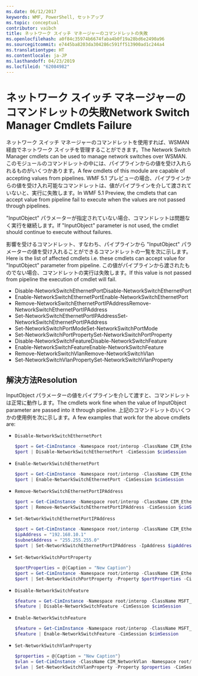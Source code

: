```yaml
---
ms.date: 06/12/2017
keywords: WMF, PowerShell, セットアップ
ms.topic: conceptual
contributor: vaibch
title: ネットワーク スイッチ マネージャーのコマンドレットの失敗
ms.openlocfilehash: a0f84c35974b6674faba4b0f19a28bd6e2490a96
ms.sourcegitcommit: e7445ba8203da304286c591ff513900ad1c244a4
ms.translationtype: HT
ms.contentlocale: ja-JP
ms.lasthandoff: 04/23/2019
ms.locfileid: "62084982"
---
```

# <a name="network-switch-manager-cmdlets-failure"></a><span data-ttu-id="1972a-103">ネットワーク スイッチ マネージャーのコマンドレットの失敗</span><span class="sxs-lookup"><span data-stu-id="1972a-103">Network Switch Manager Cmdlets Failure</span></span>

<span data-ttu-id="1972a-104">ネットワーク スイッチ マネージャーのコマンドレットを使用すれば、WSMAN 経由でネットワーク スイッチを管理することができます。</span><span class="sxs-lookup"><span data-stu-id="1972a-104">The Network Switch Manager cmdlets can be used to manage network switches over WSMAN.</span></span>
<span data-ttu-id="1972a-105">このモジュールのコマンドレットの中には、パイプラインからの値を受け入れられるものがいくつかあります。</span><span class="sxs-lookup"><span data-stu-id="1972a-105">A few cmdlets of this module are capable of accepting values from pipelines.</span></span>
<span data-ttu-id="1972a-106">WMF 5.1 プレビューの場合、パイプラインからの値を受け入れ可能なコマンドレットは、値がパイプラインを介して渡されていないと、実行に失敗します。</span><span class="sxs-lookup"><span data-stu-id="1972a-106">In WMF 5.1 Preview, the cmdlets that can accept value from pipeline fail to execute when the values are not passed through pipelines.</span></span>

<span data-ttu-id="1972a-107">"InputObject" パラメーターが指定されていない場合、コマンドレットは問題なく実行を継続します。</span><span class="sxs-lookup"><span data-stu-id="1972a-107">If "InputObject" parameter is not used, the cmdlet should continue to execute without failures.</span></span>

<span data-ttu-id="1972a-108">影響を受けるコマンドレット、すなわち、パイプラインから "InputObject" パラメーターの値を受け入れることができるコマンドレットの一覧を次に示します。</span><span class="sxs-lookup"><span data-stu-id="1972a-108">Here is the list of affected cmdlets i.e. these cmdlets can accept value for "InputObject" parameter from pipeline.</span></span>
<span data-ttu-id="1972a-109">この値がパイプラインから渡されたものでない場合、コマンドレットの実行は失敗します。</span><span class="sxs-lookup"><span data-stu-id="1972a-109">If this value is not passed from pipeline the execution of cmdlet will fail.</span></span>

- <span data-ttu-id="1972a-110">Disable-NetworkSwitchEthernetPort</span><span class="sxs-lookup"><span data-stu-id="1972a-110">Disable-NetworkSwitchEthernetPort</span></span>
- <span data-ttu-id="1972a-111">Enable-NetworkSwitchEthernetPort</span><span class="sxs-lookup"><span data-stu-id="1972a-111">Enable-NetworkSwitchEthernetPort</span></span>
- <span data-ttu-id="1972a-112">Remove-NetworkSwitchEthernetPortIPAddress</span><span class="sxs-lookup"><span data-stu-id="1972a-112">Remove-NetworkSwitchEthernetPortIPAddress</span></span>
- <span data-ttu-id="1972a-113">Set-NetworkSwitchEthernetPortIPAddress</span><span class="sxs-lookup"><span data-stu-id="1972a-113">Set-NetworkSwitchEthernetPortIPAddress</span></span>
- <span data-ttu-id="1972a-114">Set-NetworkSwitchPortMode</span><span class="sxs-lookup"><span data-stu-id="1972a-114">Set-NetworkSwitchPortMode</span></span>
- <span data-ttu-id="1972a-115">Set-NetworkSwitchPortProperty</span><span class="sxs-lookup"><span data-stu-id="1972a-115">Set-NetworkSwitchPortProperty</span></span>
- <span data-ttu-id="1972a-116">Disable-NetworkSwitchFeature</span><span class="sxs-lookup"><span data-stu-id="1972a-116">Disable-NetworkSwitchFeature</span></span>
- <span data-ttu-id="1972a-117">Enable-NetworkSwitchFeature</span><span class="sxs-lookup"><span data-stu-id="1972a-117">Enable-NetworkSwitchFeature</span></span>
- <span data-ttu-id="1972a-118">Remove-NetworkSwitchVlan</span><span class="sxs-lookup"><span data-stu-id="1972a-118">Remove-NetworkSwitchVlan</span></span>
- <span data-ttu-id="1972a-119">Set-NetworkSwitchVlanProperty</span><span class="sxs-lookup"><span data-stu-id="1972a-119">Set-NetworkSwitchVlanProperty</span></span>

## <a name="resolution"></a><span data-ttu-id="1972a-120">解決方法</span><span class="sxs-lookup"><span data-stu-id="1972a-120">Resolution</span></span>

<span data-ttu-id="1972a-121">InputObject パラメーターの値をパイプラインを介して渡すと、コマンドレットは正常に動作します。</span><span class="sxs-lookup"><span data-stu-id="1972a-121">The cmdlets work fine when the value of InputObject parameter are passed into it through pipeline.</span></span> <span data-ttu-id="1972a-122">上記のコマンドレットのいくつかの使用例を次に示します。</span><span class="sxs-lookup"><span data-stu-id="1972a-122">A few examples that work for the above cmdlets are:</span></span>

- `Disable-NetworkSwitchEthernetPort`

  ```powershell
  $port = Get-CimInstance -Namespace root/interop -ClassName CIM_EthernetPort -CimSession $cimSession | Select-Object -First 1
  $port | Disable-NetworkSwitchEthernetPort -CimSession $cimSession
  ```

- `Enable-NetworkSwitchEthernetPort`

  ```powershell
  $port = Get-CimInstance -Namespace root/interop -ClassName CIM_EthernetPort -CimSession $cimSession | Select-Object -First 1
  $port | Enable-NetworkSwitchEthernetPort -CimSession $cimSession
  ```

- `Remove-NetworkSwitchEthernetPortIPAddress`

  ```powershell
  $port = Get-CimInstance -Namespace root/interop -ClassName CIM_EthernetPort -CimSession $cimSession | Select-Object -First 1
  $port | Remove-NetworkSwitchEthernetPortIPAddress -CimSession $cimSession
  ```

- `Set-NetworkSwitchEthernetPortIPAddress`

  ```powershell
  $port = Get-CimInstance -Namespace root/interop -ClassName CIM_EthernetPort -CimSession $cimSession | Select-Object -First 1
  $ipAddress = "192.168.10.1"
  $subnetAddress = "255.255.255.0"
  $port | Set-NetworkSwitchEthernetPortIPAddress -IpAddress $ipAddress -SubnetAddress $subnetAddress -CimSession $cimSession
  ```

- `Set-NetworkSwitchPortProperty`

  ```powershell
  $portProperties = @{Caption = "New Caption"}
  $port = Get-CimInstance -Namespace root/interop -ClassName CIM_EthernetPort -CimSession $cimSession | Select-Object -First 1
  $port | Set-NetworkSwitchPortProperty -Property $portProperties -CimSession $cimSession
  ```

- `Disable-NetworkSwitchFeature`

  ```powershell
  $feature = Get-CimInstance -Namespace root/interop -ClassName MSFT_Feature -CimSession $cimSession | Select-Object -First 1
  $feature | Disable-NetworkSwitchFeature -CimSession $cimSession
  ```

- `Enable-NetworkSwitchFeature`

  ```powershell
  $feature = Get-CimInstance -Namespace root/interop -ClassName MSFT_Feature -CimSession $cimSession | Select-Object -First 1
  $feature | Enable-NetworkSwitchFeature -CimSession $cimSession
  ```

- `Set-NetworkSwitchVlanProperty`

  ```powershell
  $properties = @{Caption = "New Caption"}
  $vlan = Get-CimInstance -ClassName CIM_NetworkVlan -Namespace root/interop -CimSession $cimSession | Select-Object -First 1
  $vlan | Set-NetworkSwitchVlanProperty -Property $properties -CimSession $cimSession
  ```